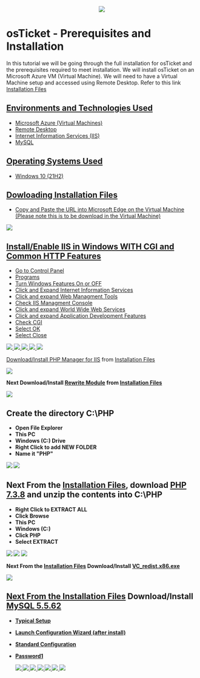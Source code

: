 <p align="center">
<img src="https://i.imgur.com/mL4d1tt.jpg"/>
</p>

<h1>osTicket - Prerequisites and Installation</h1>
In this tutorial we will be going through the full installation for osTicket and the prerequisites required to meet installation. We will install osTicket on an Microsoft Azure VM (Virtual Machine). We will need to have a Virtual Machine setup and accessed using Remote Desktop. Refer to this link <a href="https://drive.google.com/drive/u/2/folders/1APMfNyfNzcxZC6EzdaNfdZsUwxWYChf6"</a>Installation Files

<h2>Environments and Technologies Used</h2>

- Microsoft Azure (Virtual Machines)
- Remote Desktop
- Internet Information Services (IIS)
- MySQL

<h2>Operating Systems Used </h2>

- Windows 10</b> (21H2)

<h2>Dowloading Installation Files </h2>

- Copy and Paste the URL into Microsoft Edge on the Virtual Machine (Please note this is to be download in the Virtual Machine)

<img src="https://i.imgur.com/GrH9Yg5.png"/>

<h2>Install/Enable IIS in Windows WITH CGI and Common HTTP Features</h2>

- Go to Control Panel
- Programs 
- Turn Windows Features On or OFF
- Click and Expand Internet Information Services
- Click and expand Web Managment Tools
- Check IIS Managment Console
- Click and expand World Wide Web Services
- Click and expand Application Development Features
- Check CGI
- Select OK
- Select Close

<img src="https://i.imgur.com/M4F1qyF.png"/>
<img src="https://i.imgur.com/D0DWhVX.png"/>
<img src="https://i.imgur.com/GoKJ7va.png"/>
<img src="https://i.imgur.com/s736uW3.png"/>
<img src="https://i.imgur.com/IbsqWbu.png"/>


Download/Install <a href="https://drive.google.com/file/d/1RHsNd4eWIOwaNpj3JW4vzzmzNUH86wY_/view?usp=share_link">PHP Manager for IIS</a>
from <a href="https://drive.google.com/drive/u/2/folders/1APMfNyfNzcxZC6EzdaNfdZsUwxWYChf6">Installation Files</a>

 <img src="https://i.imgur.com/i2O5lya.png"/>
  
  <b> Next Download/Install <a href="https://drive.google.com/file/d/1tIK9GZBKj1JyUP87eewxgdNqn9pZmVmY/view?usp=share_link"> Rewrite Module</a> from <a href="https://drive.google.com/drive/u/2/folders/1APMfNyfNzcxZC6EzdaNfdZsUwxWYChf6">Installation Files</a>
  
  <img src="https://i.imgur.com/tQw3mny.png"/>
 
 <h2>Create the directory C:\PHP</h2>
 
 - Open File Explorer
 - This PC
 - Windows (C:) Drive
 - Right Click to add NEW FOLDER
 - Name it "PHP"
  
 <img src="https://i.imgur.com/tV5tJIa.png"/>
 <img src="https://i.imgur.com/kwU3xAt.png"/>
 
 <h2>Next From the <a href="https://drive.google.com/drive/u/2/folders/1APMfNyfNzcxZC6EzdaNfdZsUwxWYChf6">Installation Files</a>, download <a href="https://drive.google.com/file/d/1snNMtLdCOpMtkCyD4mvl9yOOmvVIp9fP/view?usp=share_link"> PHP 7.3.8</a> and unzip the contents into C:\PHP </h2>
 
 - Right Click to EXTRACT ALL
 - Click Browse
 - This PC
 - Windows (C:)
 - Click PHP
 - Select EXTRACT
 
 <img src="https://i.imgur.com/HIH8uce.png"/>
 <img src="https://i.imgur.com/M2f9mZa.png"/>
 <img src="https://i.imgur.com/Mq8nOkb.png"/>
 
 Next From the <a href="https://drive.google.com/drive/u/2/folders/1APMfNyfNzcxZC6EzdaNfdZsUwxWYChf6">Installation Files</a> Download/Install <a href="https://drive.google.com/file/d/1s1OsGF3-ioO0_9LYizPRiVuIkb3lFJgH/view?usp=share_link"> VC_redist.x86.exe
 
 <img src="https://i.imgur.com/uS4vYKn.png"/>
 
   <h2>Next From the <a href="https://drive.google.com/drive/u/2/folders/1APMfNyfNzcxZC6EzdaNfdZsUwxWYChf6">Installation Files</a> Download/Install <a href="https://drive.google.com/file/d/1_OWh9p7VQLcrB0q_V7qT8yHl0xo5gv7z/view?usp=share_link"> MySQL 5.5.62 </h2>
    
- Typical Setup
- Launch Configuration Wizard (after install)
- Standard Configuration
- Password1
    
    
    
    <img src="https://i.imgur.com/bXAKRqe.png"/>
    
    <img src="https://i.imgur.com/01bmt4W.png"/>
    
    <img src="https://i.imgur.com/FCA7a8q.png"/>
    
    <img src="https://i.imgur.com/qOtqyCW.png"/>
    
    <img src="https://i.imgur.com/pUul3IO.png"/>
    
    <img src="https://i.imgur.com/8ISMYA3.png"/>
    
    <img src="https://i.imgur.com/Ut3NkFE.png"/>

 
 
 
 
 

  
